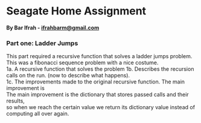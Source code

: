 # Seagate Home Assignment
**By Bar Ifrah - ifrahbarm@gmail.com**

### Part one: Ladder Jumps
This part required a recursive function that solves a ladder jumps problem.\
This was a fibonacci sequence problem with a nice costume.\
1a. A recursive function that solves the problem
1b. Describes the recursion calls on the run.
(now to describe what happens).\
1c. The improvements made to the original recursive function. The main improvement is\
The main improvement is the dictionary that stores passed calls and their results,\
so when we reach the certain value we return its dictionary value instead of computing all over again.
